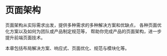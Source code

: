 # 页面架构


页面架构从实际需求出发，提供多种需求的多种解决方案和优缺点，
各种页面优化方案以及如何为团队或产品制定规范等，
帮助你完成产品的页面架构，进一步提升前端页面技术。

本章包括布局解决方案、响应式、页面优化、规范与模块化等。
